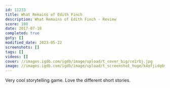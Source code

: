 ```yaml
---
id: 11233
title: What Remains of Edith Finch
description: What Remains of Edith Finch - Review
score: 100
date: 2017-07-10
completed: true
goty: []
modified_date: 2023-05-22
screenshots: []
tags: []
videos: []
cover: //images.igdb.com/igdb/image/upload/t_cover_big/co1rbj.jpg
image: //images.igdb.com/igdb/image/upload/t_screenshot_huge/k4xfjidq6m0xhh7ukfrc.jpg
---
```

Very cool storytelling game. Love the different short stories.